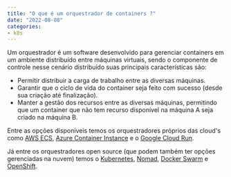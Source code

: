 ```yaml
---
title: "O que é um orquestrador de containers ?"
date: "2022-08-08"
categories: 
- k8s
---
```


Um orquestrador é um software desenvolvido para gerenciar containers em um ambiente distribuído entre máquinas virtuais, sendo o componente de controle nesse cenário distribuído suas principais características são:

- Permitir distribuir a carga de trabalho entre as diversas máquinas.
- Garantir que o ciclo de vida do container seja feito com sucesso (desde sua criação até finalização).
- Manter a gestão dos recursos entre as diversas máquinas, permitindo que um container que não tem recurso disponível na máquina A seja criado na máquina B.

Entre as opções disponíveis temos os orquestradores próprios das cloud's como [AWS ECS](https://aws.amazon.com/pt/ecs/), [Azure Container Instance](https://azure.microsoft.com/pt-br/services/container-instances/#getting-started) e o [Google Cloud Run](https://cloud.google.com/run?hl=pt-br).

Já entre os orquestradores open source (que podem também ter opções gerenciadas na nuvem) temos o [Kubernetes](https://kubernetes.io/pt-br/), [Nomad](https://www.nomadproject.io/), [Docker Swarm](https://docs.docker.com/engine/swarm/) e [OpenShift](https://www.redhat.com/pt-br/technologies/cloud-computing/openshift).
